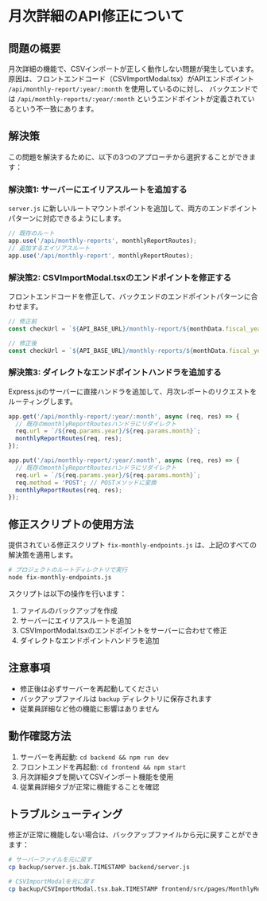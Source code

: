 # 月次詳細のAPI修正について

## 問題の概要

月次詳細の機能で、CSVインポートが正しく動作しない問題が発生しています。
原因は、フロントエンドコード（CSVImportModal.tsx）がAPIエンドポイント `/api/monthly-report/:year/:month` を使用しているのに対し、
バックエンドでは `/api/monthly-reports/:year/:month` というエンドポイントが定義されているという不一致にあります。

## 解決策

この問題を解決するために、以下の3つのアプローチから選択することができます：

### 解決策1: サーバーにエイリアスルートを追加する

`server.js` に新しいルートマウントポイントを追加して、両方のエンドポイントパターンに対応できるようにします。

```javascript
// 既存のルート
app.use('/api/monthly-reports', monthlyReportRoutes);
// 追加するエイリアスルート
app.use('/api/monthly-report', monthlyReportRoutes);
```

### 解決策2: CSVImportModal.tsxのエンドポイントを修正する

フロントエンドコードを修正して、バックエンドのエンドポイントパターンに合わせます。

```javascript
// 修正前
const checkUrl = `${API_BASE_URL}/monthly-report/${monthData.fiscal_year}/${monthData.month}`;

// 修正後
const checkUrl = `${API_BASE_URL}/monthly-reports/${monthData.fiscal_year}/${monthData.month}`;
```

### 解決策3: ダイレクトなエンドポイントハンドラを追加する

Express.jsのサーバーに直接ハンドラを追加して、月次レポートのリクエストをルーティングします。

```javascript
app.get('/api/monthly-report/:year/:month', async (req, res) => {
  // 既存のmonthlyReportRoutesハンドラにリダイレクト
  req.url = `/${req.params.year}/${req.params.month}`;
  monthlyReportRoutes(req, res);
});

app.put('/api/monthly-report/:year/:month', async (req, res) => {
  // 既存のmonthlyReportRoutesハンドラにリダイレクト
  req.url = `/${req.params.year}/${req.params.month}`;
  req.method = 'POST'; // POSTメソッドに変換
  monthlyReportRoutes(req, res);
});
```

## 修正スクリプトの使用方法

提供されている修正スクリプト `fix-monthly-endpoints.js` は、上記のすべての解決策を適用します。

```bash
# プロジェクトのルートディレクトリで実行
node fix-monthly-endpoints.js
```

スクリプトは以下の操作を行います：
1. ファイルのバックアップを作成
2. サーバーにエイリアスルートを追加
3. CSVImportModal.tsxのエンドポイントをサーバーに合わせて修正
4. ダイレクトなエンドポイントハンドラを追加

## 注意事項

- 修正後は必ずサーバーを再起動してください
- バックアップファイルは `backup` ディレクトリに保存されます
- 従業員詳細など他の機能に影響はありません

## 動作確認方法

1. サーバーを再起動: `cd backend && npm run dev`
2. フロントエンドを再起動: `cd frontend && npm start`
3. 月次詳細タブを開いてCSVインポート機能を使用
4. 従業員詳細タブが正常に機能することを確認

## トラブルシューティング

修正が正常に機能しない場合は、バックアップファイルから元に戻すことができます：

```bash
# サーバーファイルを元に戻す
cp backup/server.js.bak.TIMESTAMP backend/server.js

# CSVImportModalを元に戻す
cp backup/CSVImportModal.tsx.bak.TIMESTAMP frontend/src/pages/MonthlyReport/CSVImportModal.tsx
```